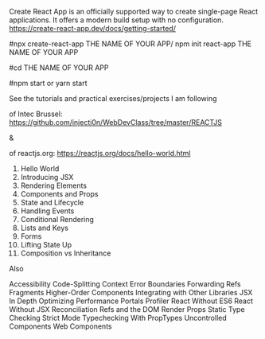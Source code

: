Create React App is an officially supported way to create single-page React applications. 
It offers a modern build setup with no configuration.
https://create-react-app.dev/docs/getting-started/

#npx create-react-app THE NAME OF YOUR APP/ npm init react-app THE NAME OF YOUR APP

#cd THE NAME OF YOUR APP

#npm start or yarn start

See the tutorials and practical exercises/projects I am following

of Intec Brussel: https://github.com/injecti0n/WebDevClass/tree/master/REACTJS

&

of reactjs.org: https://reactjs.org/docs/hello-world.html

1. Hello World
2. Introducing JSX
3. Rendering Elements
4. Components and Props
5. State and Lifecycle
6. Handling Events
7. Conditional Rendering
8. Lists and Keys
9. Forms
10. Lifting State Up
11. Composition vs Inheritance

 Also
 
Accessibility
Code-Splitting
Context
Error Boundaries
Forwarding Refs
Fragments
Higher-Order Components
Integrating with Other Libraries
JSX In Depth
Optimizing Performance
Portals
Profiler
React Without ES6
React Without JSX
Reconciliation
Refs and the DOM
Render Props
Static Type Checking
Strict Mode
Typechecking With PropTypes
Uncontrolled Components
Web Components
